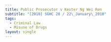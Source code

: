 ```yaml
---
title: Public Prosecutor v Kester Ng Wei Ren
subtitle: "[2010] SGHC 28 / 22\_January\_2010"
tags:
  - Criminal Law
  - Misuse of Drugs
layout: single
---
```


